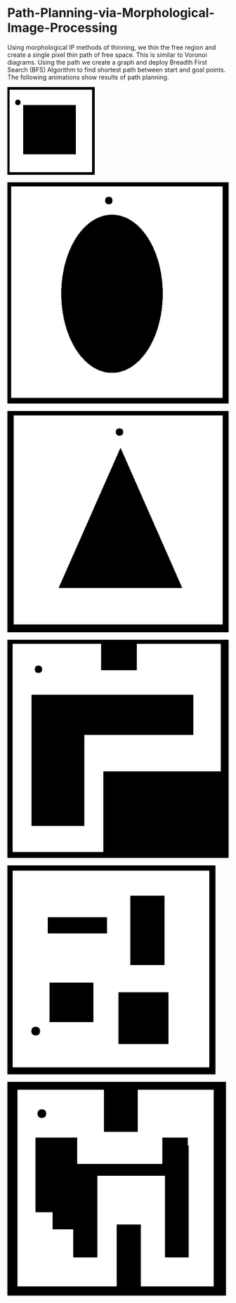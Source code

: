 # Path-Planning-via-Morphological-Image-Processing

Using morphological IP methods of thinning, we thin the free region and create a single pixel thin path of free space. This is similar to Voronoi diagrams. Using the path we create a graph and deploy Breadth First Search (BFS) Algorithm to find shortest path between start and goal points.
The following animations show results of path planning.

<img src="Results/MorphPP_square.gif" alt="testing" height="200">

![ Alt text](Results/circle.gif)

![ Alt text](Results/triangle.gif)

![ Alt text](Results/maze.gif) 

![ Alt text](Results/BFS.gif) 

![ Alt text](Results/maze2.gif)


